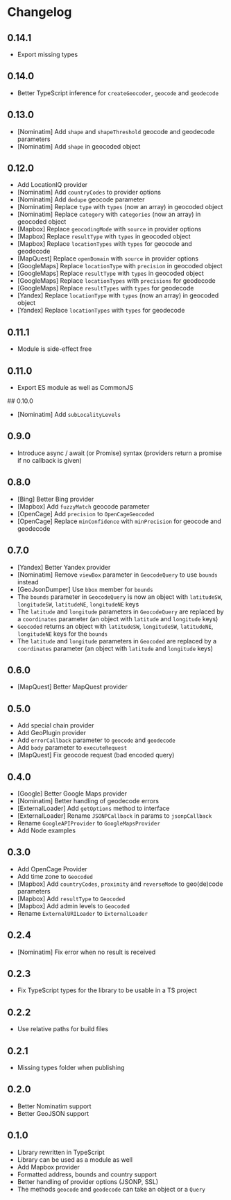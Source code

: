 # Changelog

## 0.14.1

* Export missing types

## 0.14.0

* Better TypeScript inference for `createGeocoder`, `geocode` and `geodecode`

## 0.13.0

* [Nominatim] Add `shape` and `shapeThreshold` geocode and geodecode parameters
* [Nominatim] Add `shape` in geocoded object

## 0.12.0

* Add LocationIQ provider
* [Nominatim] Add `countryCodes` to provider options
* [Nominatim] Add `dedupe` geocode parameter
* [Nominatim] Replace `type` with `types` (now an array) in geocoded object
* [Nominatim] Replace `category` with `categories` (now an array) in geocoded object
* [Mapbox] Replace `geocodingMode` with `source` in provider options
* [Mapbox] Replace `resultType` with `types` in geocoded object
* [Mapbox] Replace `locationTypes` with `types` for geocode and geodecode
* [MapQuest] Replace `openDomain` with `source` in provider options
* [GoogleMaps] Replace `locationType` with `precision` in geocoded object
* [GoogleMaps] Replace `resultType` with `types` in geocoded object
* [GoogleMaps] Replace `locationTypes` with `precisions` for geodecode
* [GoogleMaps] Replace `resultTypes` with `types` for geodecode
* [Yandex] Replace `locationType` with `types` (now an array) in geocoded object
* [Yandex] Replace `locationTypes` with `types` for geodecode

## 0.11.1

* Module is side-effect free

## 0.11.0

* Export ES module as well as CommonJS

## 0.10.0

* [Nominatim] Add `subLocalityLevels`

## 0.9.0

* Introduce async / await (or Promise) syntax (providers return a promise if no callback is given)

## 0.8.0

* [Bing] Better Bing provider
* [Mapbox] Add `fuzzyMatch` geocode parameter
* [OpenCage] Add `precision` to `OpenCageGeocoded`
* [OpenCage] Replace `minConfidence` with `minPrecision` for geocode and geodecode

## 0.7.0

* [Yandex] Better Yandex provider
* [Nominatim] Remove `viewBox` parameter in `GeocodeQuery` to use `bounds` instead
* [GeoJsonDumper] Use `bbox` member for `bounds`
* The `bounds` parameter in `GeocodeQuery` is now an object with `latitudeSW`, `longitudeSW`, `latitudeNE`, `longitudeNE` keys
* The `latitude` and `longitude` parameters in `GeocodeQuery` are replaced by a `coordinates` parameter (an object with `latitude` and `longitude` keys)
* `Geocoded` returns an object with `latitudeSW`, `longitudeSW`, `latitudeNE`, `longitudeNE` keys for the `bounds`
* The `latitude` and `longitude` parameters in `Geocoded` are replaced by a `coordinates` parameter (an object with `latitude` and `longitude` keys)

## 0.6.0

* [MapQuest] Better MapQuest provider

## 0.5.0

* Add special chain provider
* Add GeoPlugin provider
* Add `errorCallback` parameter to `geocode` and `geodecode`
* Add `body` parameter to `executeRequest`
* [MapQuest] Fix geocode request (bad encoded query)

## 0.4.0

* [Google] Better Google Maps provider
* [Nominatim] Better handling of geodecode errors
* [ExternalLoader] Add `getOptions` method to interface
* [ExternalLoader] Rename `JSONPCallback` in params to `jsonpCallback`
* Rename `GoogleAPIProvider` to `GoogleMapsProvider`
* Add Node examples

## 0.3.0

* Add OpenCage Provider
* Add time zone to `Geocoded`
* [Mapbox] Add `countryCodes`, `proximity` and `reverseMode` to geo(de)code parameters
* [Mapbox] Add `resultType` to `Geocoded`
* [Mapbox] Add admin levels to `Geocoded`
* Rename `ExternalURILoader` to `ExternalLoader`

## 0.2.4

* [Nominatim] Fix error when no result is received

## 0.2.3

* Fix TypeScript types for the library to be usable in a TS project

## 0.2.2

* Use relative paths for build files

## 0.2.1

* Missing types folder when publishing

## 0.2.0

* Better Nominatim support
* Better GeoJSON support

## 0.1.0

* Library rewritten in TypeScript
* Library can be used as a module as well
* Add Mapbox provider
* Formatted address, bounds and country support
* Better handling of provider options (JSONP, SSL)
* The methods `geocode` and `geodecode` can take an object or a `Query`
